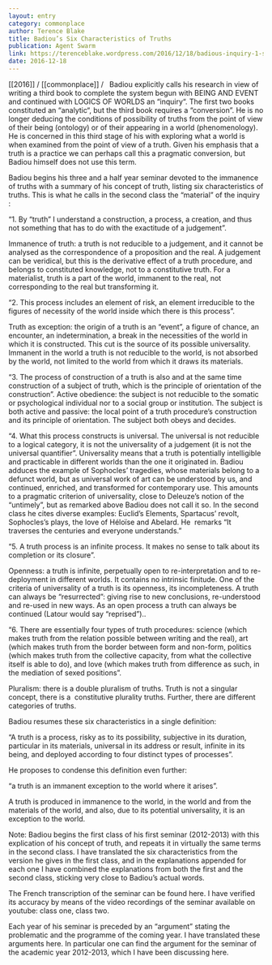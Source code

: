 ```yaml
---
layout: entry
category: commonplace
author: Terence Blake
title: Badiou’s Six Characteristics of Truths
publication: Agent Swarm
link: https://terenceblake.wordpress.com/2016/12/18/badious-inquiry-1-six-characteristics-of-truths/
date: 2016-12-18
---
```


[[2016]] / [[commonplace]] / 
 
Badiou explicitly calls his research in view of writing a third book to complete the system begun with BEING AND EVENT and continued with LOGICS OF WORLDS an “inquiry“. The first two books constituted an “analytic“, but the third book requires a “conversion”. He is no longer deducing the conditions of possibility of truths from the point of view of their being (ontology) or of their appearing in a world (phenomenology). He is concerned in this third stage of his with exploring what a world is when examined from the point of view of a truth. Given his emphasis that a truth is a practice we can perhaps call this a pragmatic conversion, but Badiou himself does not use this term.

Badiou begins his three and a half year seminar devoted to the immanence of truths with a summary of his concept of truth, listing six characteristics of truths. This is what he calls in the second class the “material” of the inquiry :

“1. By “truth” I understand a construction, a process, a creation, and thus not something that has to do with the exactitude of a judgement”.

Immanence of truth: a truth is not reducible to a judgement, and it cannot be analysed as the correspondence of a proposition and the real. A judgement can be veridical, but this is the derivative effect of a truth procedure, and belongs to constituted knowledge, not to a constitutive truth. For a materialist, truth is a part of the world, immanent to the real, not corresponding to the real but transforming it.

“2. This process includes an element of risk, an element irreducible to the figures of necessity of the world inside which there is this process”.

Truth as exception: the origin of a truth is an “event”, a figure of chance, an encounter, an indetermination, a break in the necessities of the world in which it is constructed. This cut is the source of its possible universality. Immanent in the world a truth is not reducible to the world, is not absorbed by the world, not limited to the world from which it draws its materials.

“3. The process of construction of a truth is also and at the same time construction of a subject of truth, which is the principle of orientation of the construction”.
Active obedience: the subject is not reducible to the somatic or psychological individual nor to a social group or institution. The subject is both active and passive: the local point of a truth procedure’s construction and its principle of orientation. The subject both obeys and decides.

“4. What this process constructs is universal. The universal is not reducible to a logical category, it is not the universality of a judgement (it is not the universal quantifier”.
Universality means that a truth is potentially intelligible and practicable in different worlds than the one it originated in. Badiou adduces the example of Sophocles’ tragedies, whose materials belong to a defunct world, but as universal work of art can be understood by us, and continued, enriched, and transformed for contemporary use. This amounts to a pragmatic criterion of universality, close to Deleuze’s notion of the “untimely”, but as remarked above Badiou does not call it so. In the second class he cites diverse examples: Euclid’s Elements, Spartacus’ revolt, Sophocles’s plays, the love of Héloïse and Abelard. He  remarks “It traverses the centuries and everyone understands.”

“5. A truth process is an infinite process. It makes no sense to talk about its completion or its closure”.

Openness: a truth is infinite, perpetually open to re-interpretation and to re-deployment in different worlds. It contains no intrinsic finitude. One of the criteria of universality of a truth is its openness, its incompleteness. A truth can always be “resurrected”: giving rise to new conclusions, re-understood and re-used in new ways. As an open process a truth can always be continued (Latour would say “reprised”)..

“6. There are essentially four types of truth procedures: science (which makes truth from the relation possible between writing and the real), art (which makes truth from the border between form and non-form, politics (which makes truth from the collective capacity, from what the collective itself is able to do), and love (which makes truth from difference as such, in the mediation of sexed positions”.

Pluralism: there is a double pluralism of truths. Truth is not a singular concept, there is a  constitutive plurality truths. Further, there are different categories of truths.

Badiou resumes these six characteristics in a single definition:

“A truth is a process, risky as to its possibility, subjective in its duration, particular in its materials, universal in its address or result, infinite in its being, and deployed according to four distinct types of processes”.

He proposes to condense this definition even further:

“a truth is an immanent exception to the world where it arises”.

A truth is produced in immanence to the world, in the world and from the materials of the world, and also, due to its potential universality, it is an exception to the world.

Note: Badiou begins the first class of his first seminar (2012-2013) with this explication of his concept of truth, and repeats it in virtually the same terms in the second class. I have translated the six characteristics from the version he gives in the first class, and in the explanations appended for each one I have combined the explanations from both the first and the second class, sticking very close to Badiou’s actual words.

The French transcription of the seminar can be found here. I have verified its accuracy by means of the video recordings of the seminar available on youtube: class one, class two.

Each year of his seminar is preceded by an “argument” stating the problematic and the programme of the coming year. I have translated these arguments here. In particular one can find the argument for the seminar of the academic year 2012-2013, which I have been discussing here.



